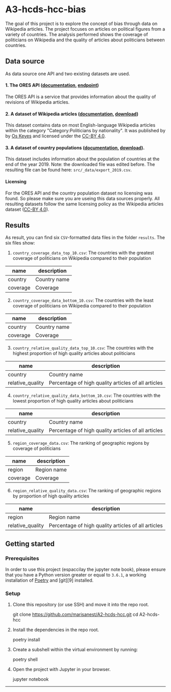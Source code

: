 # A3-hcds-hcc-bias


The goal of this project is to explore the concept of bias through data on Wikipedia articles. The project focuses on articles on political figures from a variety of countries. The analysis performed shows the coverage of politicians on Wikipedia and the quality of articles about politicians between countries.


## Data source


As data source one API and two existing datasets are used.

#### 1. The ORES API ([documentation][1], [endpoint][2])

The ORES API is a service that provides information about the quality of revisions of Wikipedia articles.

#### 2. A dataset of **Wikipedia articles** ([documentation][3], [download][4])

This dataset contains data on most English-language Wikipedia articles within the category "Category:Politicians by nationality". It was published by by [Os Keyes][7] and licensed under the [CC-BY 4.0][8].

#### 3. A dataset of **country populations** ([documentation][5], [download][6]). 

This dataset includes information about the population of countries at the end of the year 2019. Note: the downloaded file was edited before. The resulting file can be found here: `src/_data/export_2019.csv`.

#### Licensing

For the ORES API and the country population dataset no licensing was found. So please make sure you are useing this data sources properly. All resulting datasets follow the same licensing policy as the Wikipedia articles dataset ([CC-BY 4.0][8]).

## Results


As result, you can find six `CSV`-formatted data files in the folder `results`. The six files show: 

1. `country_coverage_data_top_10.csv`: The countries with the greatest coverage of politicians on Wikipedia compared to their population

| name | description |
|--------------|--------------|
| country | Country name |
| coverage | Coverage |

2. `country_coverage_data_bottom_10.csv`: The countries with the least coverage of politicians on Wikipedia compared to their population

| name | description |
|--------------|--------------|
| country | Country name |
| coverage | Coverage |

3. `country_relative_quality_data_top_10.csv`: The countries with the highest proportion of high quality articles about politicians

| name | description |
|--------------|--------------|
| country | Country name |
| relative_quality | Percentage of high quality articles of all articles |

4. `country_relative_quality_data_bottom_10.csv`: The countries with the lowest proportion of high quality articles about politicians

| name | description |
|--------------|--------------|
| country | Country name |
| relative_quality | Percentage of high quality articles of all articles |

5. `region_coverage_data.csv`: The ranking of geographic regions by coverage of politicians

| name | description |
|--------------|--------------|
| region | Region name |
| coverage | Coverage |

6. `region_relative_quality_data.csv`: The ranking of geographic regions by proportion of high quality articles

| name | description |
|--------------|--------------|
| region | Region name |
| relative_quality | Percentage of high quality articles of all articles |


## Getting started


### Prerequisites

In order to use this project (espaccilay the jupyter note book), please ensure that you have a Python version greater or equal to `3.6.1`, a working installation of [Poetry][8] and [git][9] installed.


### Setup

1. Clone this repository (or use SSH) and move it into the repo root.

    git clone https://github.com/marisanest/A2-hcds-hcc.git
    cd A2-hcds-hcc

1. Install the dependencies in the repo root.

    poetry install

1. Create a subshell within the virtual environment by running:

    poetry shell

1. Open the project with Jupyter in your browser.

    jupyter notebook
    

----

[1]:https://ores.wikimedia.org/
[2]:https://ores.wikimedia.org/v3/
[3]:https://figshare.com/articles/Untitled_Item/5513449
[4]:https://ndownloader.figshare.com/files/9614893
[5]:https://www.prb.org/international/indicator/population/table/
[6]:https://datacenter.prb.org/download/international/indicator/population/csv
[7]:https://figshare.com/authors/Os_Keyes/660514
[8]:https://creativecommons.org/licenses/by/4.0/
